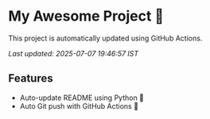 # My Awesome Project 🚀

This project is automatically updated using GitHub Actions.

_Last updated: 2025-07-07 19:46:57 IST_

## Features
- Auto-update README using Python 🐍
- Auto Git push with GitHub Actions 🤖
